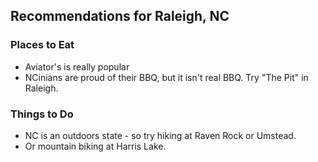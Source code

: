 ## Recommendations for Raleigh, NC

### Places to Eat

- Aviator's is really popular
- NCinians are proud of their BBQ, but it isn't real BBQ. Try "The Pit" in Raleigh.

### Things to Do

- NC is an outdoors state - so try hiking at Raven Rock or Umstead.
- Or mountain biking at Harris Lake.
